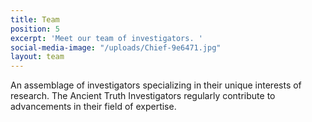 ```yaml
---
title: Team
position: 5
excerpt: 'Meet our team of investigators. '
social-media-image: "/uploads/Chief-9e6471.jpg"
layout: team
---
```


An assemblage of investigators specializing in their unique interests of research. The Ancient Truth Investigators regularly contribute to advancements in their field of expertise.  